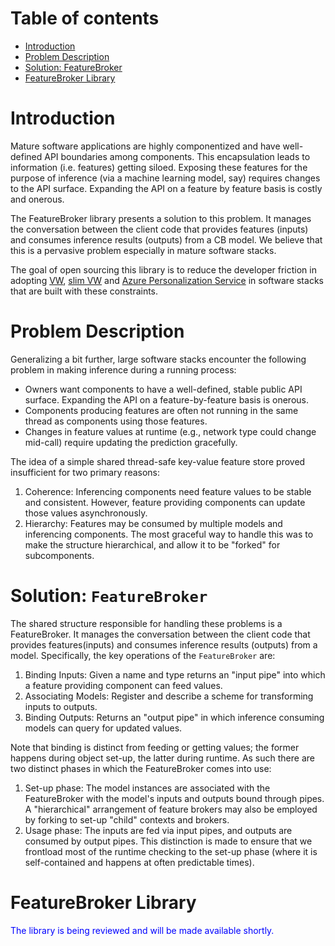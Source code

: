 # Table of contents
* [Introduction](#introduction)
* [Problem Description](#problem-description)
* [Solution: FeatureBroker](#solution:-featurebroker)
* [FeatureBroker Library](#featurebroker-library)


# Introduction
Mature software applications are highly componentized and have well-defined API boundaries among components. This encapsulation leads to information (i.e. features) getting siloed. Exposing these features for the purpose of inference (via a machine learning model, say) requires changes to the API surface. Expanding the API on a feature by feature basis is costly and onerous. 

The FeatureBroker library presents a solution to this problem. It manages the conversation between the client code that provides features (inputs) and consumes inference results (outputs) from a CB model. We believe that this is a pervasive problem especially in mature software stacks. 

The goal of open sourcing this library is to reduce the developer friction in adopting [VW](https://github.com/VowpalWabbit), [slim VW](https://github.com/VowpalWabbit/vowpal_wabbit/tree/master/vowpalwabbit/slim) and [Azure Personalization Service](https://azure.microsoft.com/en-us/services/cognitive-services/personalizer/) in software stacks that are built with these constraints.  

# Problem Description
Generalizing a bit further, large software stacks encounter the following problem in making inference during a running process:

* Owners want components to have a well-defined, stable public API surface. Expanding the API on a feature-by-feature basis is onerous.
* Components producing features are often not running in the same thread as components using those features.
* Changes in feature values at runtime (e.g., network type could change
  mid-call) require updating the prediction gracefully.

The idea of a simple shared thread-safe key-value feature store proved
insufficient for two primary reasons:
1. Coherence: Inferencing components need feature values to be stable and consistent. However, feature providing components can update those values asynchronously.
2. Hierarchy: Features may be consumed by multiple models and inferencing components. The most graceful way to handle this was to make the structure hierarchical, and allow it to be "forked" for subcomponents.

# Solution: `FeatureBroker`
The shared structure responsible for handling these problems is a FeatureBroker. It manages the conversation between the client code that provides features(inputs) and consumes inference results (outputs) from a model. Specifically,
the key operations of the `FeatureBroker` are:
1. Binding Inputs: Given a name and type returns an "input pipe" into which a feature providing component can feed values.
2. Associating Models: Register and describe a scheme for transforming inputs to outputs.
3. Binding Outputs: Returns an "output pipe" in which inference consuming models can query for updated values.

Note that binding is distinct from feeding or getting values; the former happens during object set-up, the latter during runtime. As such there are two distinct phases in which the FeatureBroker comes into use:
1. Set-up phase: The model instances are associated with the FeatureBroker with the model's inputs and outputs bound through pipes. A "hierarchical" arrangement of feature brokers may also be employed by forking to set-up "child" contexts and brokers.
2. Usage phase: The inputs are fed via input pipes, and outputs are consumed by output pipes. This distinction is made to ensure that we frontload most of the runtime checking to the set-up phase (where it is self-contained and happens at often predictable times).

# FeatureBroker Library
<span style="color:blue">The library is being reviewed and will be made available shortly.</span>